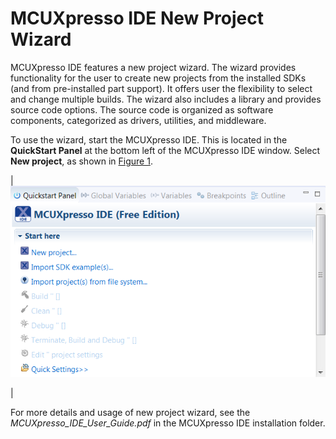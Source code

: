 # MCUXpresso IDE New Project Wizard

MCUXpresso IDE features a new project wizard. The wizard provides functionality for the user to create new projects from the installed SDKs \(and from pre-installed part support\). It offers user the flexibility to select and change multiple builds. The wizard also includes a library and provides source code options. The source code is organized as software components, categorized as drivers, utilities, and middleware.

To use the wizard, start the MCUXpresso IDE. This is located in the **QuickStart Panel** at the bottom left of the MCUXpresso IDE window. Select **New project**, as shown in [Figure 1](mcuxpresso_ide_new_project_wizard.md#IDEQSPANEL).

|![](../images/mcuxpresso_ide.png "MCUXpresso IDE Quickstart Panel")

|

For more details and usage of new project wizard, see the *MCUXpresso\_IDE\_User\_Guide.pdf* in the MCUXpresso IDE installation folder.

